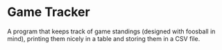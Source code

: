 # Game Tracker

A program that keeps track of game standings (designed with foosball in mind), printing them nicely in a table and storing them
in a CSV file.
